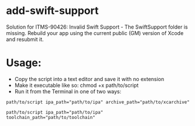 # add-swift-support
Solution for ITMS-90426: Invalid Swift Support - The SwiftSupport folder is missing. Rebuild your app using the current public (GM) version of Xcode and resubmit it.

# Usage:

* Copy the script into a text editor and save it with no extension
* Make it executable like so: chmod +x path/to/script
* Run it from the Terminal in one of two ways:
```
path/to/script ipa_path="path/to/ipa" archive_path="path/to/xcarchive"
```
```
path/to/script ipa_path="path/to/ipa" toolchain_path="path/to/toolchain"
```
